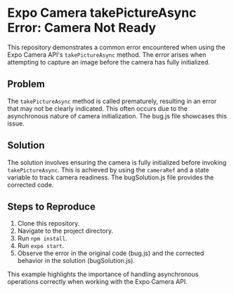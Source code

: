 # Expo Camera takePictureAsync Error: Camera Not Ready

This repository demonstrates a common error encountered when using the Expo Camera API's `takePictureAsync` method. The error arises when attempting to capture an image before the camera has fully initialized.

## Problem

The `takePictureAsync` method is called prematurely, resulting in an error that may not be clearly indicated. This often occurs due to the asynchronous nature of camera initialization. The bug.js file showcases this issue.

## Solution

The solution involves ensuring the camera is fully initialized before invoking `takePictureAsync`.  This is achieved by using the `cameraRef` and a state variable to track camera readiness.  The bugSolution.js file provides the corrected code.

## Steps to Reproduce

1. Clone this repository.
2. Navigate to the project directory.
3. Run `npm install`.
4. Run `expo start`.
5. Observe the error in the original code (bug.js) and the corrected behavior in the solution (bugSolution.js).

This example highlights the importance of handling asynchronous operations correctly when working with the Expo Camera API.